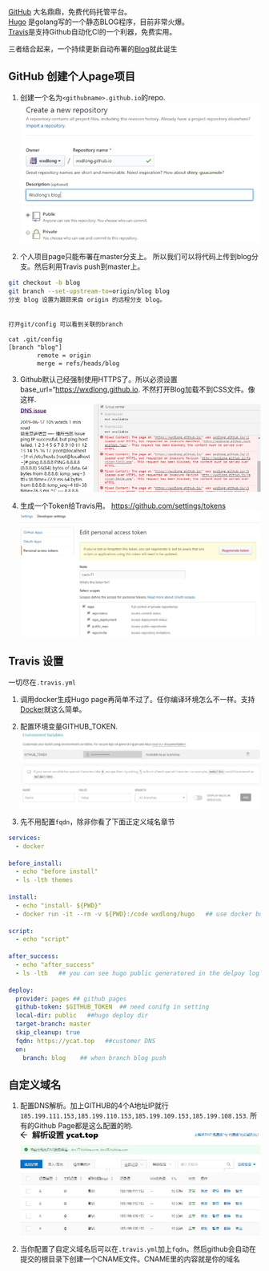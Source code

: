 
   [GitHub](!https://github.com) 大名鼎鼎，免费代码托管平台。  
   [Hugo](!https://gohugo.io) 是golang写的一个静态BLOG程序，目前非常火爆。  
   [Travis](!https://travis-ci.org)是支持Github自动化CI的一个利器，免费实用。
   
   三者结合起来，一个持续更新自动布署的[Blog](!https://ycat.top)就此诞生

<!--more-->

## GitHub 创建个人page项目

1. 创建一个名为`<githubname>.github.io`的repo.
![IO](/jpg/201908/createRepo.jpg)     

2. 个人项目page只能布署在master分支上。 所以我们可以将代码上传到blog分支。然后利用Travis push到master上。

```bash
git checkout -b blog
git branch --set-upstream-to=origin/blog blog
分支 blog 设置为跟踪来自 origin 的远程分支 blog。
 
```   
    打开git/config 可以看到关联的branch    

```
cat .git/config
[branch "blog"]
        remote = origin
        merge = refs/heads/blog
```

3. Github默认己经强制使用HTTPS了。所以必须设置base_url=“https://wxdlong.github.io. 不然打开Blog加载不到CSS文件。像这样.
![IO](/jpg/201908/seiss.jpg)

4. 生成一个Token给Travis用。 https://github.com/settings/tokens
![IO](/jpg/201908/genTocken.jpg)


## Travis 设置
   一切尽在`.travis.yml` 
1. 调用docker生成Hugo page再简单不过了。任你编译环境怎么不一样。支持[Docker](https://docker.com)就这么简单。

2. 配置环境变量GITHUB_TOKEN.
![IO](/jpg/201908/travis_env.jpg)

3. 先不用配置`fqdn`，除非你看了下面正定义域名章节
```yaml
services:
  - docker

before_install:
  - echo "before install"
  - ls -lth themes

install:
  - echo "install- ${PWD}"
  - docker run -it --rm -v ${PWD}:/code wxdlong/hugo   ## use docker build

script:
  - echo "script"

after_success:
  - echo "after_success"
  - ls -lth   ## you can see hugo public generatored in the delpoy log

deploy:
  provider: pages ## github pages
  github-token: $GITHUB_TOKEN  ## need conifg in setting
  local-dir: public   ##hugo deploy dir
  target-branch: master
  skip_cleanup: true
  fqdn: https://ycat.top   ##customer DNS
  on:
    branch: blog    ## when branch blog push

```

## 自定义域名

1. 配置DNS解析。加上GITHUB的4个A地址IP就行`185.199.111.153,185.199.110.153,185.199.109.153,185.199.108.153`. 所有的Github Page都是这么配置的哟.
![IO](/jpg/201908/dns.jpg)

2. 当你配置了自定义域名后可以在`.travis.yml`加上`fqdn`。然后github会自动在提交的根目录下创建一个CNAME文件。CNAME里的内容就是你的域名





